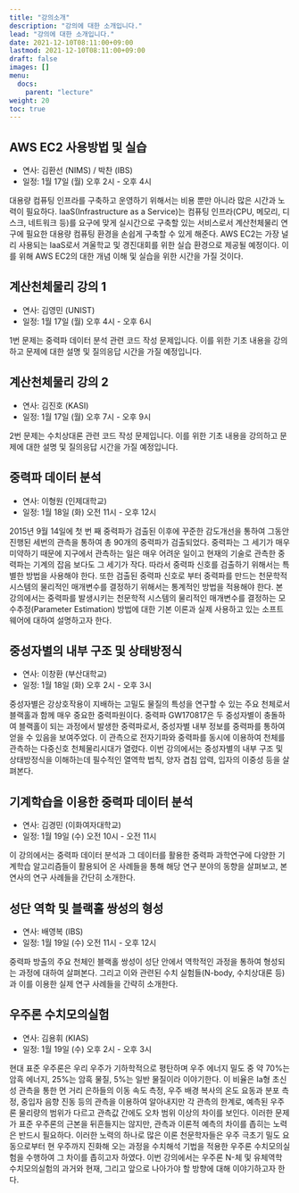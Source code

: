 ```yaml
---
title: "강의소개"
description: "강의에 대한 소개입니다."
lead: "강의에 대한 소개입니다."
date: 2021-12-10T08:11:00+09:00
lastmod: 2021-12-10T08:11:00+09:00
draft: false
images: []
menu: 
  docs:
    parent: "lecture"
weight: 20
toc: true
---
```


## AWS EC2 사용방법 및 실습

* 연사: 김환선 (NIMS) / 박찬 (IBS)
* 일정: 1월 17일 (월) 오후 2시 - 오후 4시

대용량 컴퓨팅 인프라를 구축하고 운영하기 위해서는 비용 뿐만 아니라 많은 시간과 노력이 필요하다. IaaS(Infrastructure as a Service)는 컴퓨팅 인프라(CPU, 메모리, 디스크, 네트워크 등)를 요구에 맞게 실시간으로 구축할 있는 서비스로서 계산천체물리 연구에 필요한 대용량 컴퓨팅 환경을 손쉽게 구축할 수 있게 해준다. AWS EC2는 가장 널리 사용되는 IaaS로서 겨울학교 및 경진대회를 위한 실습 환경으로 제공될 예정이다. 이를 위해 AWS EC2의 대한 개념 이해 및 실습을 위한 시간을 가질 것이다.


## 계산천체물리 강의 1

* 연사: 김영민 (UNIST)
* 일정: 1월 17일 (월) 오후 4시 - 오후 6시

1번 문제는 중력파 데이터 분석 관련 코드 작성 문제입니다. 이를 위한 기초 내용을 강의하고 문제에 대한 설명 및 질의응답 시간을 가질 예정입니다.

## 계산천체물리 강의 2

* 연사: 김진호 (KASI)
* 일정: 1월 17일 (월) 오후 7시 - 오후 9시

2번 문제는 수치상대론 관련 코드 작성 문제입니다. 이를 위한 기초 내용을 강의하고 문제에 대한 설명 및 질의응답 시간을 가질 예정입니다.

## 중력파 데이터 분석

* 연사: 이형원 (인제대학교)
* 일정: 1월 18일 (화) 오전 11시 - 오후 12시

2015년 9월 14일에 첫 번 째 중력파가 검출된 이후에 꾸준한 감도개선을 통하여 그동안 진행된 세번의 관측을 통하여 총 90개의 중력파가 검출되었다. 중력파는 그 세기가 매우 미약하기 때문에 지구에서 관측하는 일은 매우 어려운 일이고 현재의 기술로 관측한 중력파는 기계의 잡음 보다도 그 세기가 작다. 따라서 중력파 신호를 검출하기 위해서는 특별한 방법을 사용해야 한다. 또한 검출된 중력파 신호로 부터 중력파를 만드는 천문학적 시스템의 물리적인 매개변수를 결정하기 위해서는 통계적인 방법을 적용해야 한다. 본 강의에서는 중력파를 발생시키는 천문학적 시스템의 물리적인 매개변수를 결정하는 모수추정(Parameter Estimation) 방법에 대한 기본 이론과 실제 사용하고 있는 소프트웨어에 대하여 설명하고자 한다. 

## 중성자별의 내부 구조 및 상태방정식

* 연사: 이창환 (부산대학교)
* 일정: 1월 18일 (화) 오후 2시 - 오후 3시

중성자별은 강상호작용이 지배하는 고밀도 물질의 특성을 연구할 수 있는 주요 천체로서 블랙홀과 함께 매우 중요한 중력파원이다. 중력파 GW170817은 두 중성자별이 충돌하여 블랙홀이 되는 과정에서 발생한 중력파로서, 중성자별 내부 정보를 중력파를 통하여 얻을 수 있음을 보여주었다. 이 관측으로 전자기파와 중력파를 동시에 이용하여 천체를 관측하는 다중신호 천체물리시대가 열렸다. 이번 강의에서는 중성자별의 내부 구조 및 상태방정식을 이해하는데 필수적인 열역학 법칙, 양자 겹침 압력,  입자의 이중성 등을 살펴본다.

## 기계학습을 이용한 중력파 데이터 분석

* 연사: 김경민 (이화여자대학교)
* 일정: 1월 19일 (수) 오전 10시 - 오전 11시

이 강의에서는 중력파 데이터 분석과 그 데이터를 활용한 중력파 과학연구에 다양한 기계학습 알고리즘들이 활용되어 온 사례들을 통해 해당 연구 분야의 동향을 살펴보고, 본 연사의 연구 사례들을 간단히 소개한다.

## 성단 역학 및 블랙홀 쌍성의 형성

* 연사: 배영복 (IBS)
* 일정: 1월 19일 (수) 오전 11시 - 오후 12시

중력파 방출의 주요 천체인 블랙홀 쌍성이 성단 안에서 역학적인 과정을 통하여 형성되는 과정에 대하여 살펴본다. 그리고 이와 관련된 수치 실험들(N-body, 수치상대론 등)과 이를 이용한 실제 연구 사례들을 간략히 소개한다.

## 우주론 수치모의실험

* 연사: 김용휘 (KIAS)
* 일정: 1월 19일 (수) 오후 2시 - 오후 3시

현대 표준 우주론은 우리 우주가 기하학적으로 평탄하며 우주 에너지 밀도 중 약 70%는 암흑 에너지, 25%는 암흑 물질, 5%는 일반 물질이라 이야기한다. 이 비율은 Ia형 초신성 관측을 통한 먼 거리 은하들의 이동 속도 측정, 우주 배경 복사의 온도 요동과 분포 측정, 중입자 음향 진동 등의 관측을 이용하여 알아내지만 각 관측의 한계로, 예측된 우주론 물리량의 범위가 다르고 관측값 간에도 오차 범위 이상의 차이를 보인다. 이러한 문제가 표준 우주론의 근본을 뒤흔들지는 않지만, 관측과 이론적 예측의 차이를 좁히는 노력은 반드시 필요하다. 이러한 노력의 하나로 많은 이론 천문학자들은 우주 극초기 밀도 요동으로부터 현 우주까지 진화해 오는 과정을 수치해석 기법을 적용한 우주론 수치모의실험을 수행하여 그 차이를 좁히고자 하였다. 이번 강의에서는 우주론 N-체 및 유체역학 수치모의실험의 과거와 현재, 그리고 앞으로 나아가야 할 방향에 대해 이야기하고자 한다.